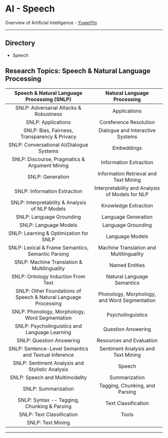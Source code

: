 # AI - Speech

Overview of Artificial Intelligence - [YuweiYin](https://github.com/YuweiYin)

---

## Directory

- Speech

## Research Topics: Speech & Natural Language Processing

Speech & Natural Language Processing (SNLP) | Natural Language Processing
:-: | :-:
SNLP: Adversarial Attacks & Robustness | Applications
SNLP: Applications | Coreference Resolution
SNLP: Bias, Fairness, Transparency & Privacy | Dialogue and Interactive Systems
SNLP: Conversational AI/Dialogue Systems | Embeddings
SNLP: Discourse, Pragmatics & Argument Mining | Information Extraction
SNLP: Generation | Information Retrieval and Text Mining
SNLP: Information Extraction | Interpretability and Analysis of Models for NLP
SNLP: Interpretability & Analysis of NLP Models | Knowledge Extraction
SNLP: Language Grounding | Language Generation
SNLP: Language Models | Language Grounding
SNLP: Learning & Optimization for SNLP | Language Models
SNLP: Lexical & Frame Semantics, Semantic Parsing | Machine Translation and Multilinguality
SNLP: Machine Translation & Multilinguality | Named Entities
SNLP: Ontology Induction From Text | Natural Language Semantics
SNLP: Other Foundations of Speech & Natural Language Processing | Phonology, Morphology, and Word Segmentation
SNLP: Phonology, Morphology, Word Segmentation | Psycholinguistics
SNLP: Psycholinguistics and Language Learning | Question Answering
SNLP: Question Answering | Resources and Evaluation
SNLP: Sentence-Level Semantics and Textual Inference | Sentiment Analysis and Text Mining
SNLP: Sentiment Analysis and Stylistic Analysis | Speech
SNLP: Speech and Multimodality | Summarization
SNLP: Summarization | Tagging, Chunking, and Parsing
SNLP: Syntax -- Tagging, Chunking & Parsing | Text Classification
SNLP: Text Classification | Tools
SNLP: Text Mining | 

---
